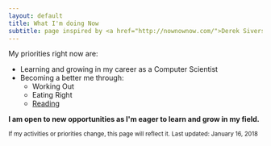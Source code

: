 ```yaml
---
layout: default
title: What I'm doing Now
subtitle: page inspired by <a href="http://nownownow.com/">Derek Sivers</a>
---
```


My priorities right now are:
* Learning and growing in my career as a Computer Scientist
* Becoming a better me through:
    - Working Out
    - Eating Right
    - [Reading](https://www.goodreads.com/user/show/3214334-stevie-oberg)

__I am open to new opportunities as I'm eager to learn and grow in my field.__

<small class="text-muted">If my activities or priorities change, this page will reflect it. Last updated: January 16, 2018</small>
